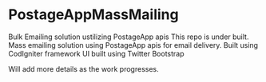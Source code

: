 # PostageAppMassMailing
Bulk Emailing solution ustilizing PostageApp apis
This repo is under built.
Mass emailing solution using PostageApp apis for email delivery.
Built using CodIgniter framework
UI built using Twitter Bootstrap

Will add more details as the work progresses.
